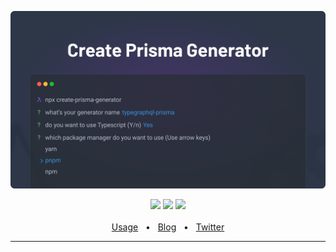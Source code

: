 ![Banner Image](https://github.com/YassinEldeeb/create-prisma-generator/blob/main/images/cool-banner.png)

<div align="center">
  <a href="https://www.npmjs.com/package/create-prisma-generator"><img src="https://img.shields.io/npm/v/create-prisma-generator.svg?style=flat" /></a>
  <a href="https://github.com/prisma/prisma/blob/main/CONTRIBUTING.md"><img src="https://img.shields.io/badge/PRs-welcome-brightgreen.svg" /></a>
  <a href="https://github.com/prisma/prisma/blob/main/LICENSE"><img src="https://img.shields.io/badge/license-MIT-blue" /></a>
  <br />
  <br />
  <a href="https://github.com/YassinEldeeb/create-prisma-generator#Usage">Usage</a>
  <span>&nbsp;&nbsp;•&nbsp;&nbsp;</span>
  <a href="https://dev.to/yassineldeeb">Blog</a>
  <span>&nbsp;&nbsp;•&nbsp;&nbsp;</span>
  <a href="https://twitter.com/YassinEldeeb7">Twitter</a>
  <br />
  <hr />
</div>
